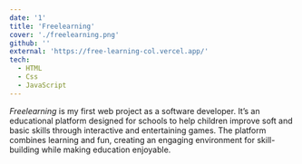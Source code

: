 ```yaml
---
date: '1'
title: 'Freelearning'
cover: './freelearning.png'
github: ''
external: 'https://free-learning-col.vercel.app/'
tech:
  - HTML
  - Css
  - JavaScript
---
```


_Freelearning_ is my first web project as a software developer. It’s an educational platform designed for schools to help children improve soft and basic skills through interactive and entertaining games. The platform combines learning and fun, creating an engaging environment for skill-building while making education enjoyable.
